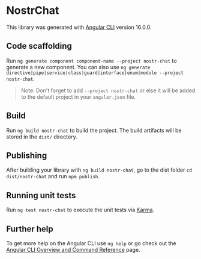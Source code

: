 # NostrChat

This library was generated with [Angular CLI](https://github.com/angular/angular-cli) version 16.0.0.

## Code scaffolding

Run `ng generate component component-name --project nostr-chat` to generate a new component. You can also use `ng generate directive|pipe|service|class|guard|interface|enum|module --project nostr-chat`.
> Note: Don't forget to add `--project nostr-chat` or else it will be added to the default project in your `angular.json` file. 

## Build

Run `ng build nostr-chat` to build the project. The build artifacts will be stored in the `dist/` directory.

## Publishing

After building your library with `ng build nostr-chat`, go to the dist folder `cd dist/nostr-chat` and run `npm publish`.

## Running unit tests

Run `ng test nostr-chat` to execute the unit tests via [Karma](https://karma-runner.github.io).

## Further help

To get more help on the Angular CLI use `ng help` or go check out the [Angular CLI Overview and Command Reference](https://angular.io/cli) page.
